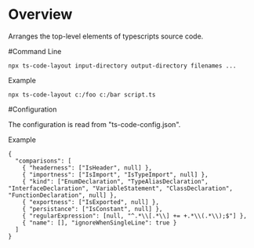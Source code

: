 # Overview

Arranges the top-level elements of typescripts source code.

#Command Line

```
npx ts-code-layout input-directory output-directory filenames ...
```

Example

```
npx ts-code-layout c:/foo c:/bar script.ts
```

#Configuration

The configuration is read from "ts-code-config.json". 

Example

```
{
  "comparisons": [
    { "headerness": ["IsHeader", null] },
    { "importness": ["IsImport", "IsTypeImport", null] },
    { "kind": ["EnumDeclaration", "TypeAliasDeclaration", "InterfaceDeclaration", "VariableStatement", "ClassDeclaration", "FunctionDeclaration", null] },
    { "exportness": ["IsExported", null] },
    { "persistance": ["IsConstant", null] },
    { "regularExpression": [null, "^.*\\[.*\\] += +.*\\(.*\\);$"] },
    { "name": [], "ignoreWhenSingleLine": true }
  ]
}
```